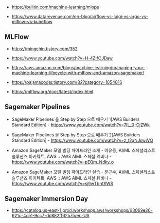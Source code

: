* https://builtin.com/machine-learning/mlops

* https://www.datarevenue.com/en-blog/airflow-vs-luigi-vs-argo-vs-mlflow-vs-kubeflow

## MLFlow ##

* https://mingchin.tistory.com/352

* https://www.youtube.com/watch?v=H-4ZIfOJDaw

* https://aws.amazon.com/blogs/machine-learning/managing-your-machine-learning-lifecycle-with-mlflow-and-amazon-sagemaker/

* https://pajamacoder.tistory.com/32?category=1054816

* https://mlflow.org/docs/latest/index.html


## Sagemaker Pipelines ##

* SageMaker Pipelines 을 Step by Step 으로 배우기 1[AWS Builders Standard Edition] - https://www.youtube.com/watch?v=7IL_0-OjZWk

* SageMaker Pipelines 을 Step by Step 으로 배우기 2[AWS Builders Standard Edition] - https://www.youtube.com/watch?v=z_l2aNJswWQ

* Amazon SageMaker 모델 빌딩 파이프라인 소개 - 이유동, AI/ML 스페셜리스트 솔루션즈 아키텍트, AWS :: AWS AIML 스페셜 웨비나 - 
https://www.youtube.com/watch?v=pEQm_Ndky_o

* Amazon SageMaker 모델 빌딩 파이프라인 실습 - 문곤수, AI/ML 스페셜리스트 솔루션즈 아키텍트, AWS :: AWS AIML 스페셜 웨비나 - https://www.youtube.com/watch?v=sj9wTbnfSW8



## Sagemaker Immersion Day ##

* https://catalog.us-east-1.prod.workshops.aws/workshops/63069e26-921c-4ce1-9cc7-dd882ff62575/en-US
